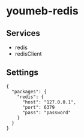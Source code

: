 youmeb-redis
============

## Services

* redis
* redisClient

## Settings

    {
      "packages": {
        "redis": {
          "host": "127.0.0.1",
          "port": 6379
          "pass": "password"
        }
      }
    }
